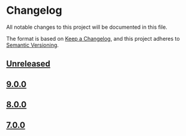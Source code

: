 # Changelog

All notable changes to this project will be documented in this file.

The format is based on [Keep a Changelog](https://keepachangelog.com/en/1.0.0/),
and this project adheres to [Semantic Versioning](https://semver.org/spec/v2.0.0.html).

## [Unreleased]

## [9.0.0]

## [8.0.0]

## [7.0.0]

[Unreleased]: https://github.com/MetaMask/delegation-toolkit/compare/delegator-sdk-monorepo@9.0.0...HEAD
[9.0.0]: https://github.com/MetaMask/delegation-toolkit/compare/delegator-sdk-monorepo@8.0.0...delegator-sdk-monorepo@9.0.0
[8.0.0]: https://github.com/MetaMask/delegation-toolkit/compare/delegator-sdk-monorepo@7.0.0...delegator-sdk-monorepo@8.0.0
[7.0.0]: https://github.com/MetaMask/delegation-toolkit/releases/tag/delegator-sdk-monorepo@7.0.0
